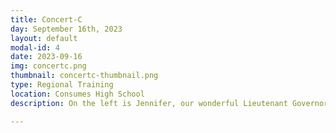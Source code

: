 ```yaml
---
title: Concert-C
day: September 16th, 2023
layout: default
modal-id: 4
date: 2023-09-16
img: concertc.png
thumbnail: concertc-thumbnail.png
type: Regional Training
location: Consumes High School
description: On the left is Jennifer, our wonderful Lieutenant Governor, showing off her spirit at the Regional Training Conference!

---
```

